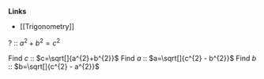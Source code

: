 **Links**
- [[Trigonometry]] 


? :: $a^{2} + b^{2} = c^{2}$

Find $c$ :: $c=\sqrt[]{a^{2}+b^{2}}$
Find $a$ :: $a=\sqrt[]{c^{2} - b^{2}}$
Find $b$ :: $b=\sqrt[]{c^{2} - a^{2}}$
